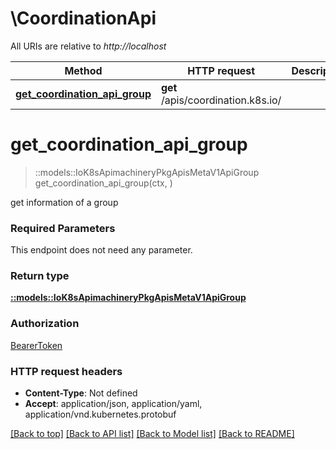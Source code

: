 # \CoordinationApi

All URIs are relative to *http://localhost*

Method | HTTP request | Description
------------- | ------------- | -------------
[**get_coordination_api_group**](CoordinationApi.md#get_coordination_api_group) | **get** /apis/coordination.k8s.io/ | 


# **get_coordination_api_group**
> ::models::IoK8sApimachineryPkgApisMetaV1ApiGroup get_coordination_api_group(ctx, )


get information of a group

### Required Parameters
This endpoint does not need any parameter.

### Return type

[**::models::IoK8sApimachineryPkgApisMetaV1ApiGroup**](io.k8s.apimachinery.pkg.apis.meta.v1.APIGroup.md)

### Authorization

[BearerToken](../README.md#BearerToken)

### HTTP request headers

 - **Content-Type**: Not defined
 - **Accept**: application/json, application/yaml, application/vnd.kubernetes.protobuf

[[Back to top]](#) [[Back to API list]](../README.md#documentation-for-api-endpoints) [[Back to Model list]](../README.md#documentation-for-models) [[Back to README]](../README.md)

